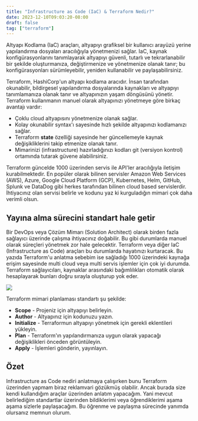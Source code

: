 ```yaml
---
title: "Infrastructure as Code (IaC) & Terraform Nedir?"
date: 2023-12-10T09:03:20-08:00
draft: false
tag: ["terraform"]
---
```


Altyapı Kodlama (IaC) araçları, altyapıyı grafiksel bir kullanıcı arayüzü yerine yapılandırma dosyaları aracılığıyla yönetmenizi sağlar. IaC, kaynak konfigürasyonlarını tanımlayarak altyapıyı güvenli, tutarlı ve tekrarlanabilir bir şekilde oluşturmanıza, değiştirmenize ve yönetmenize olanak tanır; bu konfigürasyonları sürümleyebilir, yeniden kullanabilir ve paylaşabilirsiniz.

Terraform, HashiCorp'un altyapı kodlama aracıdır. İnsan tarafından okunabilir, bildirgesel yapılandırma dosyalarında kaynakları ve altyapıyı tanımlamanıza olanak tanır ve altyapınızın yaşam döngüsünü yönetir. Terraform kullanmanın manuel olarak altyapınızı yönetmeye göre birkaç avantajı vardır:

*   Çoklu cloud altyapısını yönetmenize olanak sağlar.
*   Kolay okunabilir syntax'ı sayesinde hızlı şekilde altyapınızı kodlamanızı sağlar.
*   Terraform **state** özelliği sayesinde her güncellemeyle kaynak değişikliklerini takip etmenize olanak tanır.
*   Mimarinizi (infrastructure) hazırladığınızı kodları git (versiyon kontrol) ortamında tutarak güvene alabilirsiniz. 

Terraform güncelde 1000 üzerinden servis ile API'ler aracılığıyla iletişim kurabilmektedir. En popüler olarak bilinen servisler Amazon Web Services (AWS), Azure, Google Cloud Platform (GCP), Kubernetes, Helm, GitHub, Splunk ve DataDog gibi herkes tarafından bilinen cloud based servislerdir. İhtiyacınız olan servisi belirle ve kodunu yaz ki kurguladığın mimari çok daha verimli olsun.

## **Yayına alma sürecini standart hale getir**

Bir DevOps veya Çözüm Mimarı (Solution Architect) olarak birden fazla sağlayıcı üzerinde çalışma ihtiyacınız doğabilir. Bu gibi durumlarda manuel olarak süreçleri yönetmek zor hale gelecektir. Terraform veya diğer IaC (Infrastructure as Code) araçları bu durumlarda hayatınızı kurtaracak. Bu yazıda Terraform'u anlatma sebebim ise sağladığı 1000 üzerindeki kaynağa erişim sayesinde multi cloud veya multi servis işlemler için çok iyi durumda. Terraform sağlayıcıları, kaynaklar arasındaki bağımlılıkları otomatik olarak hesaplayarak bunları doğru sırayla oluşturup yok eder.

![](https://33333.cdn.cke-cs.com/kSW7V9NHUXugvhoQeFaf/images/8830cd3d2e0eeefd02482f58e2afe5e34ac1c2e42b268095.png)

Terraform mimari planlaması standartı şu şekilde:

*   **Scope** - Projeniz için altyapıyı belirleyin.
*   **Author** - Altyapınız için kodunuzu yazın.
*   **Initialize** - Terraformun altyapıyı yönetmek için gerekli eklentileri yükleyin.
*   **Plan** - Terraform'ın yapılandırmanıza uygun olarak yapacağı değişiklikleri önceden görüntüleyin.
*   **Apply** - İşlemleri gönderin, yayınlayın.

## Özet

Infrastructure as Code nediri anlatmaya çalışırken bunu Terraform üzerinden yapmam biraz reklamvari gözükmüş olabilir. Ancak burada size kendi kullandığım araçlar üzerinden anlatım yapacağım. Yani mevcut belirlediğim standartlar üzerinden bildiklerimi veya öğrendiklerimi aşama aşama sizlerle paylaşacağım. Bu öğrenme ve paylaşma sürecinde yanımda olursanız memnun olurum.